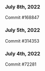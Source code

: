 ### July 8th, 2022

Commit #168847

### July 5th, 2022

Commit #314353


### July 4th, 2022

Commit #72281

